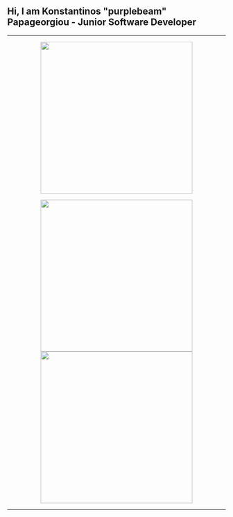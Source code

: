 <p align = "center" > <h2>Hi, I am Konstantinos "purplebeam" Papageorgiou - Junior Software Developer </h2>
</p>

---
<div>
<p align = "center" >
<img align="center" width = "350px" src="https://media.giphy.com/media/wwg1suUiTbCY8H8vIA/giphy-downsized-large.gif">
</p>
</div>

<div>
<p align = "center">
<a href = "https://www.linkedin.com/in/konpapageorgiou" target="_blank"><img width = "350px" src="https://img.shields.io/badge/konpapageorgiou-LinkedIn-blue"></a>
<br>
<img width = "350px" src="https://img.shields.io/badge/purplebeam%233556-Discord-blueviolet">
</p>
</div>


---



